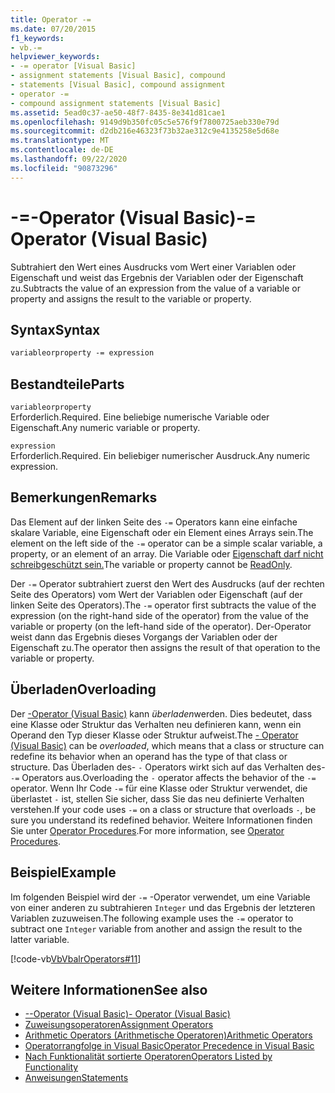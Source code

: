 ```yaml
---
title: Operator -=
ms.date: 07/20/2015
f1_keywords:
- vb.-=
helpviewer_keywords:
- -= operator [Visual Basic]
- assignment statements [Visual Basic], compound
- statements [Visual Basic], compound assignment
- operator -=
- compound assignment statements [Visual Basic]
ms.assetid: 5ead0c37-ae50-48f7-8435-8e341d81cae1
ms.openlocfilehash: 9149d9b350fc05c5e576f9f7800725aeb330e79d
ms.sourcegitcommit: d2db216e46323f73b32ae312c9e4135258e5d68e
ms.translationtype: MT
ms.contentlocale: de-DE
ms.lasthandoff: 09/22/2020
ms.locfileid: "90873296"
---
```

# <a name="--operator-visual-basic"></a><span data-ttu-id="a74c7-102">-=-Operator (Visual Basic)</span><span class="sxs-lookup"><span data-stu-id="a74c7-102">-= Operator (Visual Basic)</span></span>

<span data-ttu-id="a74c7-103">Subtrahiert den Wert eines Ausdrucks vom Wert einer Variablen oder Eigenschaft und weist das Ergebnis der Variablen oder der Eigenschaft zu.</span><span class="sxs-lookup"><span data-stu-id="a74c7-103">Subtracts the value of an expression from the value of a variable or property and assigns the result to the variable or property.</span></span>  
  
## <a name="syntax"></a><span data-ttu-id="a74c7-104">Syntax</span><span class="sxs-lookup"><span data-stu-id="a74c7-104">Syntax</span></span>  
  
```vb  
variableorproperty -= expression  
```  
  
## <a name="parts"></a><span data-ttu-id="a74c7-105">Bestandteile</span><span class="sxs-lookup"><span data-stu-id="a74c7-105">Parts</span></span>  

 `variableorproperty`  
 <span data-ttu-id="a74c7-106">Erforderlich.</span><span class="sxs-lookup"><span data-stu-id="a74c7-106">Required.</span></span> <span data-ttu-id="a74c7-107">Eine beliebige numerische Variable oder Eigenschaft.</span><span class="sxs-lookup"><span data-stu-id="a74c7-107">Any numeric variable or property.</span></span>  
  
 `expression`  
 <span data-ttu-id="a74c7-108">Erforderlich.</span><span class="sxs-lookup"><span data-stu-id="a74c7-108">Required.</span></span> <span data-ttu-id="a74c7-109">Ein beliebiger numerischer Ausdruck.</span><span class="sxs-lookup"><span data-stu-id="a74c7-109">Any numeric expression.</span></span>  
  
## <a name="remarks"></a><span data-ttu-id="a74c7-110">Bemerkungen</span><span class="sxs-lookup"><span data-stu-id="a74c7-110">Remarks</span></span>  

 <span data-ttu-id="a74c7-111">Das Element auf der linken Seite des `-=` Operators kann eine einfache skalare Variable, eine Eigenschaft oder ein Element eines Arrays sein.</span><span class="sxs-lookup"><span data-stu-id="a74c7-111">The element on the left side of the `-=` operator can be a simple scalar variable, a property, or an element of an array.</span></span> <span data-ttu-id="a74c7-112">Die Variable oder [Eigenschaft darf nicht schreibgeschützt sein.](../modifiers/readonly.md)</span><span class="sxs-lookup"><span data-stu-id="a74c7-112">The variable or property cannot be [ReadOnly](../modifiers/readonly.md).</span></span>  
  
 <span data-ttu-id="a74c7-113">Der `-=` Operator subtrahiert zuerst den Wert des Ausdrucks (auf der rechten Seite des Operators) vom Wert der Variablen oder Eigenschaft (auf der linken Seite des Operators).</span><span class="sxs-lookup"><span data-stu-id="a74c7-113">The `-=` operator first subtracts the value of the expression (on the right-hand side of the operator) from the value of the variable or property (on the left-hand side of the operator).</span></span> <span data-ttu-id="a74c7-114">Der-Operator weist dann das Ergebnis dieses Vorgangs der Variablen oder der Eigenschaft zu.</span><span class="sxs-lookup"><span data-stu-id="a74c7-114">The operator then assigns the result of that operation to the variable or property.</span></span>  
  
## <a name="overloading"></a><span data-ttu-id="a74c7-115">Überladen</span><span class="sxs-lookup"><span data-stu-id="a74c7-115">Overloading</span></span>  

 <span data-ttu-id="a74c7-116">Der [-Operator (Visual Basic)](subtraction-operator.md) kann *überladen*werden. Dies bedeutet, dass eine Klasse oder Struktur das Verhalten neu definieren kann, wenn ein Operand den Typ dieser Klasse oder Struktur aufweist.</span><span class="sxs-lookup"><span data-stu-id="a74c7-116">The [- Operator (Visual Basic)](subtraction-operator.md) can be *overloaded*, which means that a class or structure can redefine its behavior when an operand has the type of that class or structure.</span></span> <span data-ttu-id="a74c7-117">Das Überladen des- `-` Operators wirkt sich auf das Verhalten des- `-=` Operators aus.</span><span class="sxs-lookup"><span data-stu-id="a74c7-117">Overloading the `-` operator affects the behavior of the `-=` operator.</span></span> <span data-ttu-id="a74c7-118">Wenn Ihr Code `-=` für eine Klasse oder Struktur verwendet, die überlastet `-` ist, stellen Sie sicher, dass Sie das neu definierte Verhalten verstehen.</span><span class="sxs-lookup"><span data-stu-id="a74c7-118">If your code uses `-=` on a class or structure that overloads `-`, be sure you understand its redefined behavior.</span></span> <span data-ttu-id="a74c7-119">Weitere Informationen finden Sie unter [Operator Procedures](../../programming-guide/language-features/procedures/operator-procedures.md).</span><span class="sxs-lookup"><span data-stu-id="a74c7-119">For more information, see [Operator Procedures](../../programming-guide/language-features/procedures/operator-procedures.md).</span></span>  
  
## <a name="example"></a><span data-ttu-id="a74c7-120">Beispiel</span><span class="sxs-lookup"><span data-stu-id="a74c7-120">Example</span></span>  

 <span data-ttu-id="a74c7-121">Im folgenden Beispiel wird der `-=` -Operator verwendet, um eine Variable von einer anderen zu subtrahieren `Integer` und das Ergebnis der letzteren Variablen zuzuweisen.</span><span class="sxs-lookup"><span data-stu-id="a74c7-121">The following example uses the `-=` operator to subtract one `Integer` variable from another and assign the result to the latter variable.</span></span>  
  
 [!code-vb[VbVbalrOperators#11](~/samples/snippets/visualbasic/VS_Snippets_VBCSharp/VbVbalrOperators/VB/Class1.vb#11)]  
  
## <a name="see-also"></a><span data-ttu-id="a74c7-122">Weitere Informationen</span><span class="sxs-lookup"><span data-stu-id="a74c7-122">See also</span></span>

- [<span data-ttu-id="a74c7-123">--Operator (Visual Basic)</span><span class="sxs-lookup"><span data-stu-id="a74c7-123">- Operator (Visual Basic)</span></span>](subtraction-operator.md)
- [<span data-ttu-id="a74c7-124">Zuweisungsoperatoren</span><span class="sxs-lookup"><span data-stu-id="a74c7-124">Assignment Operators</span></span>](assignment-operators.md)
- [<span data-ttu-id="a74c7-125">Arithmetic Operators (Arithmetische Operatoren)</span><span class="sxs-lookup"><span data-stu-id="a74c7-125">Arithmetic Operators</span></span>](arithmetic-operators.md)
- [<span data-ttu-id="a74c7-126">Operatorrangfolge in Visual Basic</span><span class="sxs-lookup"><span data-stu-id="a74c7-126">Operator Precedence in Visual Basic</span></span>](operator-precedence.md)
- [<span data-ttu-id="a74c7-127">Nach Funktionalität sortierte Operatoren</span><span class="sxs-lookup"><span data-stu-id="a74c7-127">Operators Listed by Functionality</span></span>](operators-listed-by-functionality.md)
- [<span data-ttu-id="a74c7-128">Anweisungen</span><span class="sxs-lookup"><span data-stu-id="a74c7-128">Statements</span></span>](../../programming-guide/language-features/statements.md)
